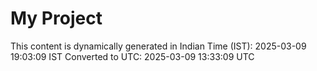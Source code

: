# My Project

This content is dynamically generated in Indian Time (IST): 2025-03-09 19:03:09 IST
Converted to UTC: 2025-03-09 13:33:09 UTC
